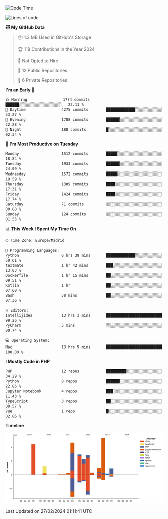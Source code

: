 <!--START_SECTION:waka-->
![Code Time](http://img.shields.io/badge/Code%20Time-60%20hrs%2046%20mins-blue)

![Lines of code](https://img.shields.io/badge/From%20Hello%20World%20I%27ve%20Written-26.3%20million%20lines%20of%20code-blue)

**🐱 My GitHub Data** 

> 📦 1.3 MB Used in GitHub's Storage 
 > 
> 🏆 118 Contributions in the Year 2024
 > 
> 🚫 Not Opted to Hire
 > 
> 📜 12 Public Repositories 
 > 
> 🔑 6 Private Repositories 
 > 
**I'm an Early 🐤** 

```text
🌞 Morning                1774 commits        ██████░░░░░░░░░░░░░░░░░░░   22.11 % 
🌆 Daytime                4275 commits        █████████████░░░░░░░░░░░░   53.27 % 
🌃 Evening                1788 commits        ██████░░░░░░░░░░░░░░░░░░░   22.28 % 
🌙 Night                  188 commits         █░░░░░░░░░░░░░░░░░░░░░░░░   02.34 % 
```
📅 **I'm Most Productive on Tuesday** 

```text
Monday                   1512 commits        █████░░░░░░░░░░░░░░░░░░░░   18.84 % 
Tuesday                  1933 commits        ██████░░░░░░░░░░░░░░░░░░░   24.09 % 
Wednesday                1572 commits        █████░░░░░░░░░░░░░░░░░░░░   19.59 % 
Thursday                 1389 commits        ████░░░░░░░░░░░░░░░░░░░░░   17.31 % 
Friday                   1424 commits        ████░░░░░░░░░░░░░░░░░░░░░   17.74 % 
Saturday                 71 commits          ░░░░░░░░░░░░░░░░░░░░░░░░░   00.88 % 
Sunday                   124 commits         ░░░░░░░░░░░░░░░░░░░░░░░░░   01.55 % 
```


📊 **This Week I Spent My Time On** 

```text
🕑︎ Time Zone: Europe/Madrid

💬 Programming Languages: 
Python                   6 hrs 39 mins       █████████████░░░░░░░░░░░░   50.61 % 
textmate                 1 hr 42 mins        ███░░░░░░░░░░░░░░░░░░░░░░   13.03 % 
Dockerfile               1 hr 15 mins        ██░░░░░░░░░░░░░░░░░░░░░░░   09.51 % 
Kotlin                   1 hr                ██░░░░░░░░░░░░░░░░░░░░░░░   07.60 % 
Bash                     58 mins             ██░░░░░░░░░░░░░░░░░░░░░░░   07.36 % 

🔥 Editors: 
Intellijidea             13 hrs 3 mins       █████████████████████████   99.26 % 
PyCharm                  5 mins              ░░░░░░░░░░░░░░░░░░░░░░░░░   00.74 % 

💻 Operating System: 
Mac                      13 hrs 9 mins       █████████████████████████   100.00 % 
```

**I Mostly Code in PHP** 

```text
PHP                      12 repos            █████████░░░░░░░░░░░░░░░░   34.29 % 
Python                   8 repos             ██████░░░░░░░░░░░░░░░░░░░   22.86 % 
Jupyter Notebook         4 repos             ███░░░░░░░░░░░░░░░░░░░░░░   11.43 % 
TypeScript               3 repos             ██░░░░░░░░░░░░░░░░░░░░░░░   08.57 % 
Vue                      1 repo              █░░░░░░░░░░░░░░░░░░░░░░░░   02.86 % 
```



**Timeline**

![Lines of Code chart](https://raw.githubusercontent.com/danisoronellas/danisoronellas/main/assets/bar_graph.png)


 Last Updated on 27/02/2024 01:11:41 UTC
<!--END_SECTION:waka-->

